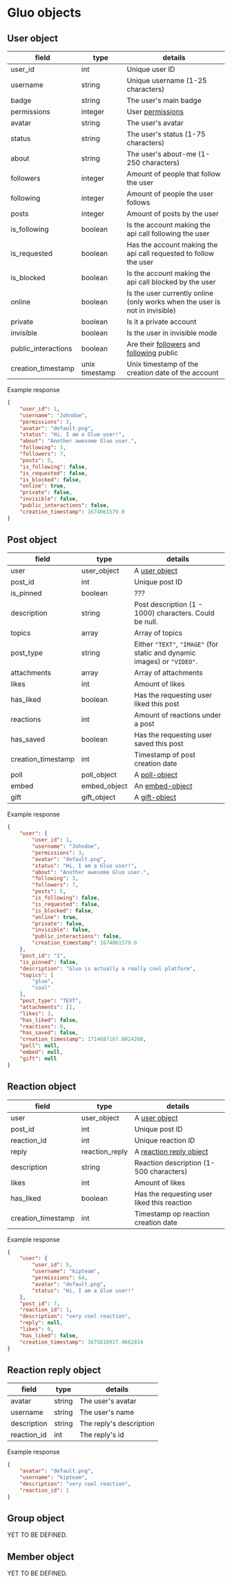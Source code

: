 # Gluo objects

## User object

| field | type | details |
|-------|------|---------|
| user_id | int | Unique user ID |
| username | string | Unique username (1-25 characters) |
| badge | string | The user's main badge |
| permissions | integer | User [permissions](permissions.md#general-permissions) |
| avatar | string | The user's avatar |
| status | string | The user's status (1-75 characters) |
| about | string | The user's about-me (1-250 characters) |
| followers | integer | Amount of people that follow the user |
| following | integer | Amount of people the user follows |
| posts | integer | Amount of posts by the user |
| is_following | boolean | Is the account making the api call following the user |
| is_requested | boolean | Has the account making the api call requested to follow the user |
| is_blocked | boolean | Is the account making the api call blocked by the user |
| online | boolean | Is the user currently online (only works when the user is not in invisible)|
| private | boolean | Is it a private account |
| invisible | boolean | Is the user in invisible mode |
| public_interactions | boolean | Are their [followers](/v3/resources/users.md#getting-a-users-followers) and [following](/v3/resources/users.md#getting-the-people-a-user-follows) public |
| creation_timestamp | unix timestamp | Unix timestamp of the creation date of the account |

Example response

```json
{
    "user_id": 1,
    "username": "Johndoe",
    "permissions": 3,
    "avatar": "default.png",
    "status": "Hi, I am a Gluo user!",
    "about": "Another awesome Gluo user.",
    "following": 3,
    "followers": 7,
    "posts": 5,
    "is_following": false,
    "is_requested": false,
    "is_blocked": false,
    "online": true,
    "private": false,
    "invisible": false,
    "public_interactions": false,
    "creation_timestamp": 1674061579.0
}
```

## Post object

| field | type | details |
|-------|------|---------|
| user | user_object | A [user object](#user-object) |
| post_id | int | Unique post ID |
| is_pinned | boolean | ??? |
| description | string | Post description (1 - 1000) characters. Could be null. |
| topics | array | Array of topics |
| post_type | string | Either `"TEXT"`, `"IMAGE"` (for static and dynamic images) or `"VIDEO"`. |
| attachments | array | Array of attachments |
| likes | int | Amount of likes |
| has_liked | boolean | Has the requesting user liked this post |
| reactions | int | Amount of reactions under a post |
| has_saved | boolean | Has the requesting user saved this post |
| creation_timestamp | int | Timestamp of post creation date |
| poll | poll_object | A [poll-object](#poll-object) |
| embed | embed_object | An [embed-object](#embed-object) |
| gift | gift_object | A [gift-object](#gift-object) |

Example response

```json
{
    "user": {
        "user_id": 1,
        "username": "Johndoe",
        "permissions": 3,
        "avatar": "default.png",
        "status": "Hi, I am a Gluo user!",
        "about": "Another awesome Gluo user.",
        "following": 3,
        "followers": 7,
        "posts": 5,
        "is_following": false,
        "is_requested": false,
        "is_blocked": false,
        "online": true,
        "private": false,
        "invisible": false,
        "public_interactions": false,
        "creation_timestamp": 1674061579.0
    },
    "post_id": "1",
    "is_pinned": false,
    "description": "Gluo is actually a really cool platform",
    "topics": [
        "gluo",
        "cool"
    ],
    "post_type": "TEXT",
    "attachments": [],
    "likes": 3,
    "has_liked": false,
    "reactions": 0,
    "has_saved": false,
    "creation_timestamp": 1714687167.8024268,
    "poll": null,
    "embed": null,
    "gift": null
}
```

## Reaction object

| field | type | details |
|-------|------|---------|
| user | user_object | A [user object](#user-object) |
| post_id | int | Unique post ID |
| reaction_id | int | Unique reaction ID |
| reply | reaction_reply | A [reaction reply object](#reaction-reply-object) |
| description | string | Reaction description (1-500 characters) |
| likes | int | Amount of likes |
| has_liked | boolean | Has the requesting user liked this reaction |
| creation_timestamp | int | Timestamp op reaction creation date |

Example response

```json
{
    "user": {
        "user_id": 5,
        "username": "kipteam",
        "permissions": 64,
        "avatar": "default.png",
        "status": "Hi, I am a Gluo user!"
    },
    "post_id": 7,
    "reaction_id": 1,
    "description": "very cool reaction",
    "reply": null,
    "likes": 0,
    "has_liked": false,
    "creation_timestamp": 1675610927.9662814
}
```

## Reaction reply object
| field | type | details |
|-------|------|---------|
| avatar | string | The user's avatar |
| username | string | The user's name |
| description | string | The reply's description |
| reaction_id | int | The reply's id |

Example response
```json
{
    "avatar": "default.png",
    "username": "kipteam",
    "description": "very cool reaction",
    "reaction_id": 1
}
```


## Group object

YET TO BE DEFINED.

## Member object

YET TO BE DEFINED.
